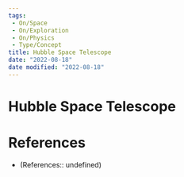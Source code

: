 ```yaml
---
tags:
 - On/Space
 - On/Exploration
 - On/Physics
 - Type/Concept
title: Hubble Space Telescope
date: "2022-08-18"
date modified: "2022-08-18"
---
```


# Hubble Space Telescope

# References
- (References:: undefined)
